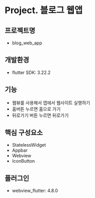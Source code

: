 # Project. 블로그 웹앱

## 프로젝트명
- blog_web_app


## 개발환경
- flutter SDK: 3.22.2

## 기능
- 웹뷰를 사용해서 앱에서 웹사이트 실행하기
- 홈버튼 누르면 홈으로 가기
- 뒤로가기 버튼 누르면 뒤로가기

## 핵심 구성요소
- StatelessWidget
- Appbar
- Webview
- IconButton

## 플러그인
- webview_flutter: 4.8.0
  
